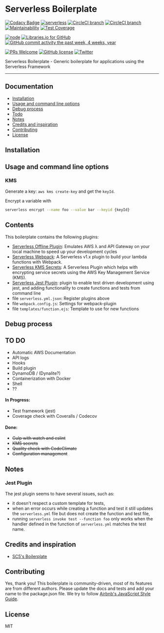 # Serverless Boilerplate

[![Codacy Badge](https://api.codacy.com/project/badge/Grade/0eb33455ba0d47e6891504960733c818)](https://www.codacy.com/app/nvangalenlast/serverless-boilerplate?utm_source=github.com&utm_medium=referral&utm_content=nielsgl/serverless-boilerplate&utm_campaign=badger)
[![serverless](http://public.serverless.com/badges/v3.svg)](http://www.serverless.com)
[![CircleCI branch](https://img.shields.io/circleci/project/github/nielsgl/serverless-boilerplate/master.svg?label=master%20build)](https://circleci.com/gh/nielsgl/serverless-boilerplate/tree/master)
[![CircleCI branch](https://img.shields.io/circleci/project/github/nielsgl/serverless-boilerplate/develop.svg?label=develop%20build)](https://circleci.com/gh/nielsgl/serverless-boilerplate/tree/develop)
[![Maintainability](https://api.codeclimate.com/v1/badges/3c139bae9f67f3486528/maintainability)](https://codeclimate.com/github/nielsgl/serverless-boilerplate/maintainability)
[![Test Coverage](https://api.codeclimate.com/v1/badges/3c139bae9f67f3486528/test_coverage)](https://codeclimate.com/github/nielsgl/serverless-boilerplate/test_coverage)

[![node](https://img.shields.io/node/v/gh-badges.svg)]()
[![Libraries.io for GitHub](https://img.shields.io/librariesio/github/nielsgl/serverless-boilerplate.svg)](https://img.shields.io/librariesio/github/nielsgl/serverless-boilerplate.svg)
[![GitHub commit activity the past week, 4 weeks, year](https://img.shields.io/github/commit-activity/y/nielsgl/serverless-boilerplate.svg)](https://img.shields.io/github/commit-activity/y/nielsgl/serverless-boilerplate.svg)

[![PRs Welcome](https://img.shields.io/badge/PRs-welcome-brightgreen.svg)](#contributing)
[![GitHub license](https://img.shields.io/badge/license-MIT-blue.svg)](https://raw.githubusercontent.com/nielsgl/serverless-boilerplate/master/LICENSE)
[![Twitter](https://img.shields.io/twitter/url/https/github.com/nielsgl/serverless-boilerplate.svg?style=social)](https://twitter.com/intent/tweet?text=Wow:&url=%5Bobject%20Object%5D)
<!--([![GitHub](https://img.shields.io/github/downloads/nielsgl/serverless-boilerplate/total.svg)](https://img.shields.io/github/downloads/nielsgl/serverless-boilerplate/total.svg) -->
<!--[![GitHub issues](https://img.shields.io/github/issues/nielsgl/serverless-boilerplate.svg)](https://github.com/nielsgl/serverless-boilerplate/issues)-->
<!--[![GitHub stars](https://img.shields.io/github/stars/nielsgl/serverless-boilerplate.svg)](https://github.com/nielsgl/serverless-boilerplate/stargazers)-->
<!--[![GitHub forks](https://img.shields.io/github/forks/nielsgl/serverless-boilerplate.svg)](https://github.com/nielsgl/serverless-boilerplate/network) -->

Serverless Boilerplate - Generic boilerplate for applications using the Serverless Framework

---

## Documentation

- [Installation](#installation)
- [Usage and command line options](#usage-and-command-line-options)
- [Debug process](#debug-process)
- [Todo](#todo)
- [Notes](#notes)
- [Credits and inspiration](#credits-and-inspiration)
- [Contributing](#contributing)
- [License](#license)

## Installation

## Usage and command line options

### KMS

Generate a key: `aws kms create-key` and get the `keyId`.

Encrypt a variable with

```bash
serverless encrypt --name foo --value bar --keyid {keyId}
```

## Contents

This boilerplate contains the following plugins:

- [Serverless Offline Plugin](https://github.com/dherault/serverless-offline): Emulates AWS λ and API Gateway on your local machine to speed up your development cycles
- [Serverless Webpack](https://github.com/serverless-heaven/serverless-webpack): A Serverless v1.x plugin to build your lambda functions with Webpack.
- [Serverless KMS Secrets](https://github.com/SC5/serverless-kms-secrets): A Serverless Plugin which helps with encrypting service secrets using the AWS Key Management Service (KMS).
- [Serverless Jest Plugin](https://github.com/SC5/serverless-jest-plugin): plugin to enable test driven development using jest, and adding functionality to create functions and tests from command line
- file `serverless.yml.json`: Register plugins above
- file `webpack.config.js`: Settings for webpack-plugin
- file `templates/function.ejs`: Template to use for new functions

## Debug process

## TO DO

- Automatic AWS Documentation
- API logs
- Hooks
- Build plugin
- DynamoDB / (Dynalite?)
- Containerization with Docker
- Shell
- ??

#### In Progress:

- Test framework (jest)
- Coverage check with Coveralls / Codecov

#### Done:

- ~~Gulp with watch and eslint~~
- ~~KMS secrets~~
- ~~Quality check with CodeClimate~~
- ~~Configuration management~~

## Notes

### Jest Plugin

The jest plugin seems to have several issues, such as:

- it doesn't respect a custom template for tests,
- when an error occurs while creating a function and test it still updates the `serverless.yml` file but does not create the function and test file,
- running `serverless invoke test --function foo` only works when the handler defined in the function of `serverless.yml` matches the test name.

## Credits and inspiration

- [SC5's Boilerplate](https://github.com/SC5/sc5-serverless-boilerplate)

## Contributing

Yes, thank you!
This boilerplate is community-driven, most of its features are from different authors.
Please update the docs and tests and add your name to the package.json file.
We try to follow [Airbnb's JavaScript Style Guide](https://github.com/airbnb/javascript).

## License

MIT
